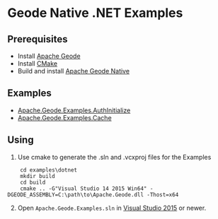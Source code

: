 ﻿# Geode Native .NET Examples

## Prerequisites
* Install [Apache Geode](https://geode.apache.org)
* Install [CMake](https://cmake.org/download/)
* Build and install [Apache Geode Native](https://github.com/apache/geode-native)

## Examples
* [Apache.Geode.Examples.AuthInitialize](Apache.Geode.Examples.Cache/README.md)
* [Apache.Geode.Examples.Cache](Apache.Geode.Examples.Cache/README.md)

## Using
1) Use cmake to generate the .sln and .vcxproj files for the Examples
```
    cd examples\dotnet
    mkdir build
    cd build
    cmake .. -G"Visual Studio 14 2015 Win64" -DGEODE_ASSEMBLY=C:\path\to\Apache.Geode.dll -Thost=x64
```
2) Open `Apache.Geode.Examples.sln` in [Visual Studio 2015](https://www.visualstudio.com/)
or newer.
